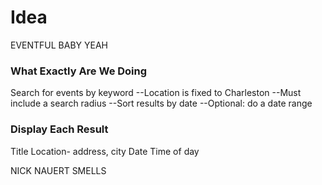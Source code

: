 # Idea
EVENTFUL BABY YEAH

### What Exactly Are We Doing

Search for events by keyword
  --Location is fixed to Charleston
  --Must include a search radius
  --Sort results by date
  --Optional: do a date range

### Display Each Result

Title
Location- address, city
Date
Time of day


NICK NAUERT SMELLS
